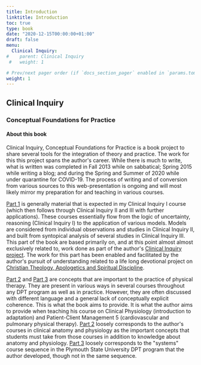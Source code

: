 ```yaml
---
title: Introduction
linktitle: Introduction
toc: true
type: book
date: "2020-12-15T00:00:00+01:00"
draft: false
menu:
  Clinical Inquiry:
#    parent: Clinical Inquiry
 #   weight: 1

# Prev/next pager order (if `docs_section_pager` enabled in `params.toml`)
weight: 1
---
```


## Clinical Inquiry
### Conceptual Foundations for Practice

#### About this book

Clinical Inquiry, Conceptual Foundations for Practice is a book project to share several tools for the integration of theory and practice. The work for this this project spans the author's career. While there is much to write, what is written was completed in Fall 2013 while on sabbatical; Spring 2015 while writing a blog; and during the Spring and Summer of 2020 while under quarantine for COVID-19. The process of writing and of conversion from various sources to this web-presentation is ongoing and will most likely mirror my preparation for and teaching in various courses. 

[Part 1](/book/Part_1) is generally material that is expected in my Clinical Inquiry I course (which then follows through Clinical Inquiry II and III with further applications). These courses essentially flow from the logic of uncertainty, reasoning (Clinical Inquiry I) to the application of various models. Models are considered from individual observations and studies in Clinical Inquiry II, and built from syntopical analysis of several studies in Clinical Inquiry III. This part of the book are based primarily on, and at this point almost almost exclusively related to, work done as part of the author's [Clinical Inquiry project](/project/clinical-inquiry/). The work for this part has been enabled and facilitated by the author's pursuit of understanding related to a life long devotional project on [Christian Theology, Apologetics and Spiritual Discipline](/project/christian-theology/).

[Part 2](/book/Part_2) and [Part 3](/book/Part_3) are concepts that are important to the practice of physical therapy. They are present in various ways in several courses throughout any DPT program as well as in practice. However, they are often discussed with different language and a general lack of conceptually explicit coherence. This is what the book aims to provide.  It is what the author aims to provide when teaching his course on Clinical Physiology (introduction to adaptation) and Patient-Client Management 5 (cardiovascular and pulmonary physical therapy). [Part 2](/book/Part_2) loosely corresponds to the author's courses in clinical anatomy and physiology as the important concepts that students must take from those courses in addition to knowledge about anatomy and physiology. [Part 3](/book/Part_3) loosely corresponds to the "systems" course sequence in the Plymouth State University DPT program that the author developed, though not in the same sequence.
